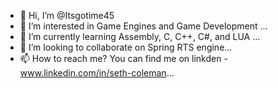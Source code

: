 - 👋 Hi, I’m @Itsgotime45
- 👀 I’m interested in Game Engines and Game Development ...
- 🌱 I’m currently learning Assembly, C, C++, C#, and LUA ...
- 💞️ I’m looking to collaborate on Spring RTS engine...
- 📫 How to reach me? You can find me on linkden - www.linkedin.com/in/seth-coleman...

<!---
Itsgotime45/Itsgotime45 is a ✨ special ✨ repository because its `README.md` (this file) appears on your GitHub profile.
You can click the Preview link to take a look at your changes.
--->
